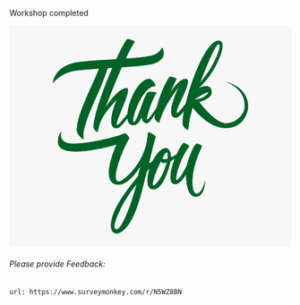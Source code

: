 Workshop completed

![Thanks](exercises/images/thanks-1.png)

###### Please provide Feedback: 

```dashboard:open-url
url: https://www.surveymonkey.com/r/N5WZ8BN
```
